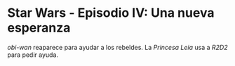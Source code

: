 # Star Wars - Episodio IV: Una nueva esperanza

*obi-wan* reaparece para ayudar a los rebeldes.
La *Princesa Leia* usa a *R2D2* para pedir ayuda.
